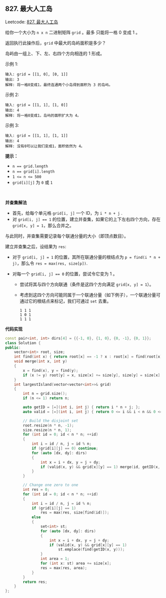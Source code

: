 ## 827. 最大人工岛

Leetcode: [827. 最大人工岛](https://leetcode.cn/problems/making-a-large-island/)

给你一个大小为 `n x n` 二进制矩阵 `grid` 。最多 只能将一格 0 变成 1 。

返回执行此操作后，`grid` 中最大的岛屿面积是多少？

岛屿由一组上、下、左、右四个方向相连的 1 形成。

示例 1:
```
输入: grid = [[1, 0], [0, 1]]
输出: 3
解释: 将一格0变成1，最终连通两个小岛得到面积为 3 的岛屿。
```
示例 2:
```
输入: grid = [[1, 1], [1, 0]]
输出: 4
解释: 将一格0变成1，岛屿的面积扩大为 4。
```
示例 3:
```
输入: grid = [[1, 1], [1, 1]]
输出: 4
解释: 没有0可以让我们变成1，面积依然为 4。
```

**提示：**

- `n == grid.length`
- `n == grid[i].length`
- `1 <= n <= 500`
- `grid[i][j]` 为 `0` 或 `1`

<br/>

**并查集解法**

- 首先，给每个单元格 `grid[i, j]` 一个 ID，为 `i * n + j` .
- 对 `grid[i, j] == 1` 的位置，建立并查集，如果它的上下左右四个方向，存在 `grid[x, y] = 1`，那么合并之。

与此同时，并查集需要记录每个联通分量的大小（即顶点数目）。

建立并查集之后，设结果为 `res`:

- 对于 `grid[i, j] = 1` 的位置，其所在联通分量的根结点为 `p = find(i * n + j)`，那么令 `res = max(res, size[p])`.

- 对每一个 `grid[i, j] == 0` 的位置，尝试令它变为 1 。

  - 尝试将其与四个方向联通（条件是这四个方向满足 `grid[x, y] = 1`）。

  - 考虑到这四个方向可能同属于一个联通分量（如下例子），一个联通分量可通过它的根结点来标记，我们可通过 `set` 去重。

    ```text
    1 1 1
    1 0 1
    1 1 1
    ```

**代码实现**

```cpp
const pair<int, int> dirs[4] = {{-1, 0}, {1, 0}, {0, -1}, {0, 1}};
class Solution {
public:
    vector<int> root, size;
    int find(int x) { return root[x] == -1 ? x : root[x] = find(root[x]); }
    void merge(int x, int y)
    {
        x = find(x), y = find(y);
        if (x != y) root[y] = x, size[x] += size[y], size[y] = size[x];
    }
    int largestIsland(vector<vector<int>>& grid)
    {
        int n = grid.size();
        if (n <= 1) return n;

        auto getID = [=](int i, int j) { return i * n + j; };
        auto valid = [=](int i, int j) { return 0 <= i && i < n && 0 <= j && j < n; };

        // Build the disjoint set
        root.resize(n * n, -1);
        size.resize(n * n, 1);
        for (int id = 0; id < n * n; ++id)
        {
            int i = id / n, j = id % n;
            if (grid[i][j] == 0) continue;
            for (auto [dx, dy]: dirs)
            {
                int x = i + dx, y = j + dy;
                if (valid(x, y) && grid[x][y] == 1) merge(id, getID(x, y));
            }
        }

        // Change one zero to one
        int res = 0;
        for (int id = 0; id < n * n; ++id)
        {
            int i = id / n, j = id % n;
            if (grid[i][j] == 1)
                res = max(res, size[find(id)]);
            else
            {
                set<int> st;
                for (auto [dx, dy]: dirs)
                {
                    int x = i + dx, y = j + dy;
                    if (valid(x, y) && grid[x][y] == 1)
                        st.emplace(find(getID(x, y)));
                }
                int area = 1;
                for (int x: st) area += size[x];
                res = max(res, area);
            }
        }
        return res;
    }
};
```



